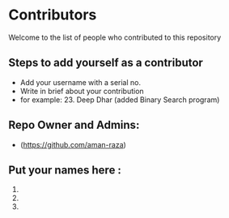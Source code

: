 # Contributors
Welcome to the list of people who contributed to this repository

## Steps to add yourself as a contributor
- Add your username with a serial no.
- Write in brief about your contribution
- for example: 23. Deep Dhar (added Binary Search program)

## Repo Owner and Admins:
- (https://github.com/aman-raza)

## Put your names here :

1.
2.
3.
